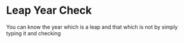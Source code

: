 # Leap Year Check
You can know the year which is a leap and that which is not by simply typing it and checking
